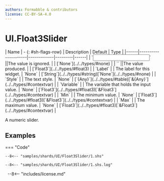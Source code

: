 ```yaml
---
authors: Formabble & contributors
license: CC-BY-SA-4.0
---
```



# UI.Float3Slider

<div class="sh-parameters" markdown="1">
| Name | - {: #sh-flags-row} | Description | Default | Type |
|------|---------------------|-------------|---------|------|
| `<input>` ||The value is ignored. | | [`None`](../../types/#none) |
| `<output>` ||The value produced. | | [`Float3`](../../types/#float3) |
| `Label` |  | The label for this widget. | `None` | [`String`](../../types/#string)[`None`](../../types/#none) |
| `Style` |  | The text style. | `None` | [`{Any}`](../../types/#table)[`&{Any}`](../../types/#contextvar) |
| `Variable` |  | The variable that holds the input value. | `None` | [`Float3`](../../types/#float3)[`&Float3`](../../types/#contextvar) |
| `Min` |  | The minimum value. | `None` | [`Float3`](../../types/#float3)[`&Float3`](../../types/#contextvar) |
| `Max` |  | The maximum value. | `None` | [`Float3`](../../types/#float3)[`&Float3`](../../types/#contextvar) |

</div>

A numeric slider.

## Examples

=== "Code"

  ```x86asm linenums="1"
  --8<-- "samples/shards/UI/Float3Slider/1.shs"
  ```

  ```
  --8<-- "samples/shards/UI/Float3Slider/1.shs.log"
  ```
&nbsp;
--8<-- "includes/license.md"

